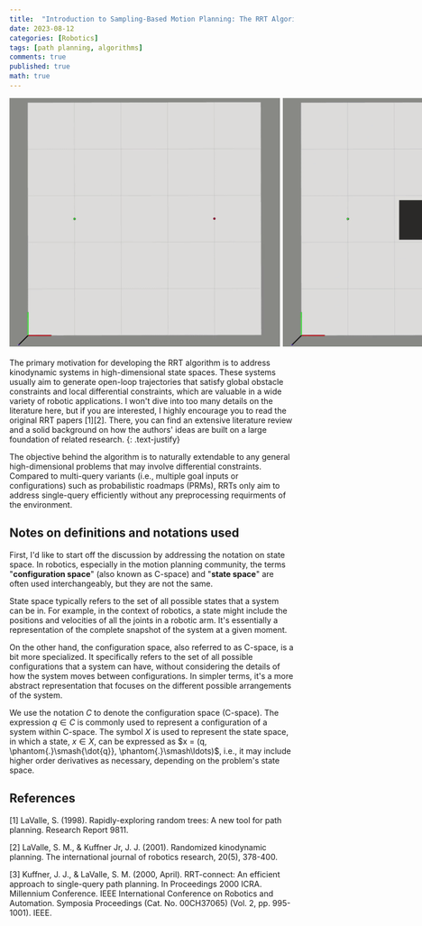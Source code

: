 ```yaml
---
title:  "Introduction to Sampling-Based Motion Planning: The RRT Algorithm"
date: 2023-08-12
categories: [Robotics]
tags: [path planning, algorithms]
comments: true
published: true
math: true
---
```

<div style="display: flex; margin-bottom: 20px;">
    <img src="/assets/img/posts/robotics/empty_map.gif" style="flex: 1; padding-right: 5px;">
    <img src="/assets/img/posts/robotics/map_with_single_cube.gif" style="flex: 1; padding-right: 5px;">
    <img src="/assets/img/posts/robotics/map_with_many_homotopy_classes.gif" style="flex: 1; padding-right: 5px;">
    <img src="/assets/img/posts/robotics/map_with_single_narrow_passage_gap.gif" style="flex: 1;">
</div>

<!-- Are you ready to dive into the fascinating world of robots, algorithms, and the art of finding paths through complex terrains? If your answer is a resounding "heck yeah!" then you're in for a treat, because we're about to embark on a journey through the realm of sampling-based motion planning algorithms.
{: .text-justify}

Imagine you're in a maze, and you want to find your way to the exit. Robots face similar challenges when they need to move from point A to point B through complex spaces. Or imagine a robot arm that needs to pick up an object from one location and place it in another location. It's not as simple as connecting the dots on a piece of paper, right? That's where the magic of motion planning comes into play.
{: .text-justify}

In the world of motion planning, there are various types of algorithms floating around in the literature. You might have come across one called A\*. Yep, it falls under the motion planning category too. Some folks even call it a graph-based or graph-search algorithm since it's all about graphs and is used in loads of different applications. Now, compared to these graph-loving algorithms like Dijkstra or A\*, there's a different gang called sampling-based motion planning algorithms. The cool thing is, they don't really need a graph ready to go. They roll with it, building their search graphs and trees on the fly. Plus, they also have many algorithmic advantages over graph-based ones, especially in high-dimensional state spaces. Don't worry if the techie words I just dropped sound like gibberish. I promise, I'll make everything crystal clear as we go through this adventure.
{: .text-justify}

Now, to wrap up this introduction, we're about to unravel the secrets of one of the most accessible and exciting motion planning algorithms in the world of robotics: the RRT Algorithm, or Rapidly-exploring Random Trees for the acronym enthusiasts. As we explore the RRT algorithm, we'll also touch on some cool variations and real-world uses. This algorithm isn't just a theoretical concept – it's a tool that real robots use to move around safely and smoothly. And guess what? This article is just the opening act! We're kicking off a series of articles that won't just stop at RRT – we're diving into the deep end of the algorithm pool to explore the latest and greatest sampling-based techniques. So, get ready to unravel the magic behind the realm of sampling-based motion planning algorithms, especially the RRT algorithm.
{: .text-justify} -->

The primary motivation for developing the RRT algorithm is to address kinodynamic systems in high-dimensional state spaces. These systems usually aim to generate open-loop trajectories that satisfy global obstacle constraints and local differential constraints, which are valuable in a wide variety of robotic applications. I won't dive into too many details on the literature here, but if you are interested, I highly encourage you to read the original RRT papers [1][2]. There, you can find an extensive literature review and a solid background on how the authors' ideas are built on a large foundation of related research.
{: .text-justify}

The objective behind the algorithm is to naturally extendable to any general high-dimensional problems that may involve differential constraints. Compared to multi-query variants (i.e., multiple goal inputs or configurations) such as probabilistic roadmaps (PRMs), RRTs only aim to address single-query efficiently without any preprocessing requirments of the environment.

## Notes on definitions and notations used

First, I'd like to start off the discussion by addressing the notation on state space. In robotics, especially in the motion planning community, the terms "**configuration space**" (also known as C-space) and "**state space**" are often used interchangeably, but they are not the same.

State space typically refers to the set of all possible states that a system can be in. For example, in the context of robotics, a state might include the positions and velocities of all the joints in a robotic arm. It's essentially a representation of the complete snapshot of the system at a given moment.

On the other hand, the configuration space, also referred to as C-space, is a bit more specialized. It specifically refers to the set of all possible configurations that a system can have, without considering the details of how the system moves between configurations. In simpler terms, it's a more abstract representation that focuses on the different possible arrangements of the system.

We use the notation $C$ to denote the configuration space (C-space). The expression $q \in C$ is commonly used to represent a configuration of a system within C-space. The symbol $X$ is used to represent the state space, in which a state, $x \in X$, can be expressed as $x = (q, \phantom{.}\smash{\dot{q}}, \phantom{.}\smash\ldots)$, i.e., it may include higher order derivatives as necessary, depending on the problem's state space.


## References
[1] LaValle, S. (1998). Rapidly-exploring random trees: A new tool for path planning. Research Report 9811.

[2] LaValle, S. M., & Kuffner Jr, J. J. (2001). Randomized kinodynamic planning. The international journal of robotics research, 20(5), 378-400.

[3] Kuffner, J. J., & LaValle, S. M. (2000, April). RRT-connect: An efficient approach to single-query path planning. In Proceedings 2000 ICRA. Millennium Conference. IEEE International Conference on Robotics and Automation. Symposia Proceedings (Cat. No. 00CH37065) (Vol. 2, pp. 995-1001). IEEE.
